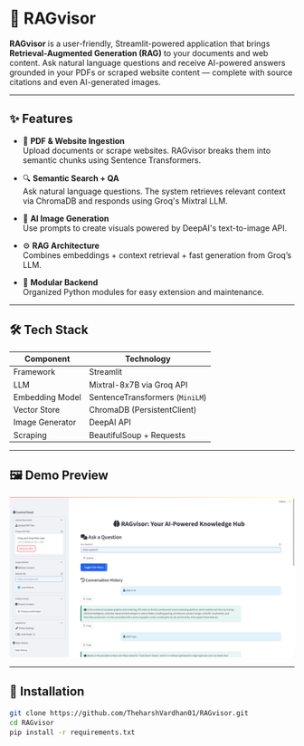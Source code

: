 # 🧠 RAGvisor

**RAGvisor** is a user-friendly, Streamlit-powered application that brings **Retrieval-Augmented Generation (RAG)** to your documents and web content. Ask natural language questions and receive AI-powered answers grounded in your PDFs or scraped website content — complete with source citations and even AI-generated images.

---

## ✨ Features

- 📄 **PDF & Website Ingestion**  
  Upload documents or scrape websites. RAGvisor breaks them into semantic chunks using Sentence Transformers.

- 🔍 **Semantic Search + QA**  
  Ask natural language questions. The system retrieves relevant context via ChromaDB and responds using Groq's Mixtral LLM.

- 🎨 **AI Image Generation**  
  Use prompts to create visuals powered by DeepAI's text-to-image API.

- ⚙️ **RAG Architecture**  
  Combines embeddings + context retrieval + fast generation from Groq’s LLM.

- 🧩 **Modular Backend**  
  Organized Python modules for easy extension and maintenance.

---

## 🛠️ Tech Stack

| Component       | Technology                        |
|----------------|-----------------------------------|
| Framework       | Streamlit                         |
| LLM             | Mixtral-8x7B via Groq API         |
| Embedding Model | SentenceTransformers (`MiniLM`)  |
| Vector Store    | ChromaDB (PersistentClient)       |
| Image Generator | DeepAI API                        |
| Scraping        | BeautifulSoup + Requests          |

---

## 🖼️ Demo Preview

![app-preview](app-preview.png)

---

## 🔧 Installation

```bash
git clone https://github.com/TheharshVardhan01/RAGvisor.git
cd RAGvisor
pip install -r requirements.txt
